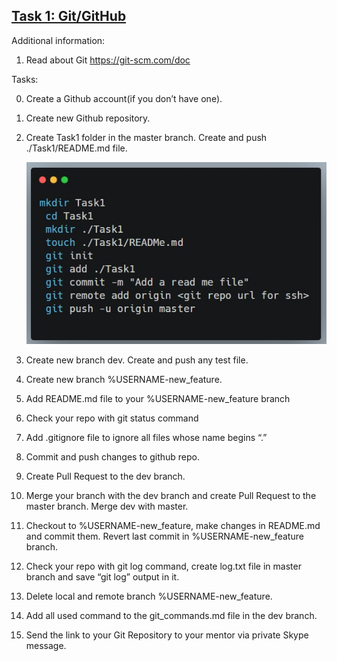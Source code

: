 ## [Task 1: Git/GitHub](https://github.com/Frankpromise/Devops-internship-task/tree/master/Git-Github) 
Additional information:
1.	Read about Git https://git-scm.com/doc
 
Tasks:

0. Create a Github account(if you don’t have one).
1.	Create new Github repository.
2.	Create Task1 folder in the master branch. Create and push ./Task1/README.md file.

      ![commands](commands1.0.jpg)

3.	Create new branch dev. Create and push any test file.
4.	Create new branch %USERNAME-new_feature.
5.	Add README.md file to your %USERNAME-new_feature branch
6.	Check your repo with git status command
7.	Add .gitignore file to ignore all files whose name begins “.”
8.	Commit and push changes to github repo.
9.	Create Pull Request to the dev branch.
10.	Merge your branch with the dev branch and create Pull Request to the master branch. Merge dev with master.
11.	Checkout to %USERNAME-new_feature, make changes in README.md and commit them. Revert last commit in %USERNAME-new_feature branch.
12.	Check your repo with git log command, create log.txt file in master branch and save “git log” output in it.
13.	Delete local and remote branch %USERNAME-new_feature.
14.	 Add all used command to the git_commands.md file in the dev branch.
15.	 Send the link to your Git Repository to your mentor via private Skype message.
